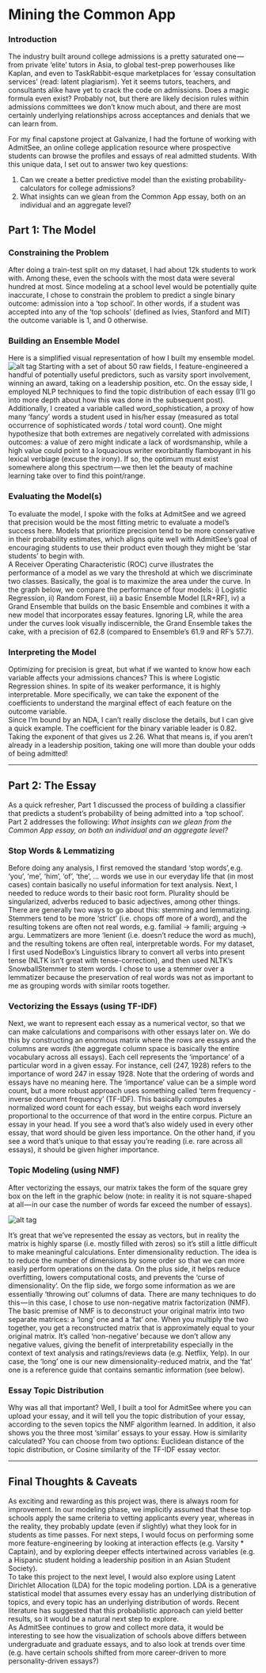 # Mining the Common App

### Introduction
The industry built around college admissions is a pretty saturated one — from private ‘elite’ tutors in Asia, to global test-prep powerhouses like Kaplan, and even to TaskRabbit-esque marketplaces for ‘essay consultation services’ (read: latent plagiarism). Yet it seems tutors, teachers, and consultants alike have yet to crack the code on admissions. Does a magic formula even exist? Probably not, but there are likely decision rules within admissions committees we don’t know much about, and there are most certainly underlying relationships across acceptances and denials that we can learn from.

For my final capstone project at Galvanize, I had the fortune of working with AdmitSee, an online college application resource where prospective students can browse the profiles and essays of real admitted students. With this unique data, I set out to answer two key questions:

1. Can we create a better predictive model than the existing probability-calculators for college admissions?
2. What insights can we glean from the Common App essay, both on an individual and an aggregate level?

## Part 1: The Model

### Constraining the Problem
After doing a train-test split on my dataset, I had about 12k students to work with. Among these, even the schools with the most data were several hundred at most. Since modeling at a school level would be potentially quite inaccurate, I chose to constrain the problem to predict a single binary outcome: admission into a ‘top school’. In other words, if a student was accepted into any of the ‘top schools’ (defined as Ivies, Stanford and MIT) the outcome variable is 1, and 0 otherwise.

### Building an Ensemble Model
Here is a simplified visual representation of how I built my ensemble model.
![alt tag](https://raw.githubusercontent.com/yungmsh/capstone_project/tree/master/imgs/model_pipeline.png)
Starting with a set of about 50 raw fields, I feature-engineered a handful of potentially useful predictors, such as varsity sport involvement, winning an award, taking on a leadership position, etc. On the essay side, I employed NLP techniques to find the topic distribution of each essay (I’ll go into more depth about how this was done in the subsequent post). Additionally, I created a variable called word_sophistication, a proxy of how many ‘fancy’ words a student used in his/her essay (measured as total occurrence of sophisticated words / total word count). One might hypothesize that both extremes are negatively correlated with admissions outcomes: a value of zero might indicate a lack of wordsmanship, while a high value could point to a loquacious writer exorbitantly flamboyant in his lexical verbiage (excuse the irony). If so, the optimum must exist somewhere along this spectrum — we then let the beauty of machine learning take over to find this point/range.


### Evaluating the Model(s)
To evaluate the model, I spoke with the folks at AdmitSee and we agreed that precision would be the most fitting metric to evaluate a model’s success here. Models that prioritize precision tend to be more conservative in their probability estimates, which aligns quite well with AdmitSee’s goal of encouraging students to use their product even though they might be ‘star students’ to begin with.
<br>
A Receiver Operating Characteristic (ROC) curve illustrates the performance of a model as we vary the threshold at which we discriminate two classes. Basically, the goal is to maximize the area under the curve. In the graph below, we compare the performance of four models: i) Logistic Regression, ii) Random Forest, iii) a basic Ensemble Model [LR+RF], iv) a Grand Ensemble that builds on the basic Ensemble and combines it with a new model that incorporates essay features. Ignoring LR, while the area under the curves look visually indiscernible, the Grand Ensemble takes the cake, with a precision of 62.8 (compared to Ensemble’s 61.9 and RF’s 57.7).

### Interpreting the Model
Optimizing for precision is great, but what if we wanted to know how each variable affects your admissions chances? This is where Logistic Regression shines. In spite of its weaker performance, it is highly interpretable. More specifically, we can take the exponent of the coefficients to understand the marginal effect of each feature on the outcome variable.
<br>
Since I’m bound by an NDA, I can’t really disclose the details, but I can give a quick example. The coefficient for the binary variable leader is 0.82. Taking the exponent of that gives us 2.26. What that means is, if you aren’t already in a leadership position, taking one will more than double your odds of being admitted!

---

## Part 2: The Essay
As a quick refresher, Part 1 discussed the process of building a classifier that predicts a student’s probability of being admitted into a ‘top school’. Part 2 addresses the following: <i>What insights can we glean from the Common App essay, on both an individual and an aggregate level?</i>

### Stop Words & Lemmatizing
Before doing any analysis, I first removed the standard ‘stop words’, e.g. ‘you’, ‘me’, ‘him’, ‘of’, ‘the’, … words we use in our everyday life that (in most cases) contain basically no useful information for text analysis. Next, I needed to reduce words to their basic root form. Plurality should be singularized, adverbs reduced to basic adjectives, among other things. There are generally two ways to go about this: stemming and lemmatizing. Stemmers tend to be more ‘strict’ (i.e. chops off more of a word), and the resulting tokens are often not real words, e.g. familial → famili; arguing → argu. Lemmatizers are more ‘lenient (i.e. doesn’t reduce the word as much), and the resulting tokens are often real, interpretable words. For my dataset, I first used NodeBox’s Linguistics library to convert all verbs into present tense (NLTK isn’t great with tense-correction), and then used NLTK’s SnowballStemmer to stem words. I chose to use a stemmer over a lemmatizer because the preservation of real words was not as important to me as grouping words with similar roots together.

### Vectorizing the Essays (using TF-IDF)
Next, we want to represent each essay as a numerical vector, so that we can make calculations and comparisons with other essays later on. We do this by constructing an enormous matrix where the rows are essays and the columns are words (the aggregate column space is basically the entire vocabulary across all essays). Each cell represents the ‘importance’ of a particular word in a given essay. For instance, cell (247, 1928) refers to the importance of word 247 in essay 1928. Note that the ordering of words and essays have no meaning here. The ‘importance’ value can be a simple word count, but a more robust approach uses something called ‘term frequency - inverse document frequency’ (TF-IDF). This basically computes a normalized word count for each essay, but weighs each word inversely proportional to the occurrence of that word in the entire corpus. Picture an essay in your head. If you see a word that’s also widely used in every other essay, that word should be given less importance. On the other hand, if you see a word that’s unique to that essay you’re reading (i.e. rare across all essays), it should be given higher importance.

### Topic Modeling (using NMF)
After vectorizing the essays, our matrix takes the form of the square grey box on the left in the graphic below (note: in reality it is not square-shaped at all — in our case the number of words far exceed the number of essays).

<!-- ![alt tag](https://cdn-images-1.medium.com/max/800/1*kZy81Ogwt-A17ZfodN9CQg.png) -->
![alt tag](https://raw.githubusercontent.com/yungmsh/capstone_project/tree/master/imgs/img1.png)

It’s great that we’ve represented the essay as vectors, but in reality the matrix is highly sparse (i.e. mostly filled with zeros) so it’s still a little difficult to make meaningful calculations. Enter dimensionality reduction. The idea is to reduce the number of dimensions by some order so that we can more easily perform operations on the data. On the plus side, it helps reduce overfitting, lowers computational costs, and prevents the ‘curse of dimensionality’. On the flip side, we forgo some information as we are essentially ‘throwing out’ columns of data. There are many techniques to do this — in this case, I chose to use non-negative matrix factorization (NMF). The basic premise of NMF is to deconstruct your original matrix into two separate matrices: a ‘long’ one and a ‘fat’ one. When you multiply the two together, you get a reconstructed matrix that is approximately equal to your original matrix. It’s called ‘non-negative’ because we don’t allow any negative values, giving the benefit of interpretability especially in the context of text analysis and ratings/reviews data (e.g. Netflix, Yelp). In our case, the ‘long’ one is our new dimensionality-reduced matrix, and the ‘fat’ one is a reference guide that contains semantic information (see below).

### Essay Topic Distribution
Why was all that important? Well, I built a tool for AdmitSee where you can upload your essay, and it will tell you the topic distribution of your essay, according to the seven topics the NMF algorithm learned. In addition, it also shows you the three most ‘similar’ essays to your essay. How is similarity calculated? You can choose from two options: Euclidean distance of the topic distribution, or Cosine similarity of the TF-IDF essay vector.

---

## Final Thoughts & Caveats
As exciting and rewarding as this project was, there is always room for improvement. In our modeling phase, we implicitly assumed that these top schools apply the same criteria to vetting applicants every year, whereas in the reality, they probably update (even if slightly) what they look for in students as time passes. For next steps, I would focus on performing some more feature-engineering by looking at interaction effects (e.g. Varsity * Captain), and by exploring deeper effects intertwined across variables (e.g. a Hispanic student holding a leadership position in an Asian Student Society).
<br>
To take this project to the next level, I would also explore using Latent Dirichlet Allocation (LDA) for the topic modeling portion. LDA is a generative statistical model that assumes every essay has an underlying distribution of topics, and every topic has an underlying distribution of words. Recent literature has suggested that this probabilistic approach can yield better results, so it would be a natural next step to explore.
<br>
As AdmitSee continues to grow and collect more data, it would be interesting to see how the visualization of schools above differs between undergraduate and graduate essays, and to also look at trends over time (e.g. have certain schools shifted from more career-driven to more personality-driven essays?)
